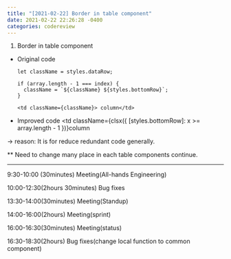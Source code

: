 ```yaml
---
title: "[2021-02-22] Border in table component"
date: 2021-02-22 22:26:28 -0400
categories: codereview
---
```



1. Border in table component

* Original code

      let className = styles.dataRow;

      if (array.length - 1 === index) { 
        className = `${className} ${styles.bottomRow}`;
      }

      <td className={className}> column</td>
 


* Improved code
      <td className={clsx({ [styles.bottomRow]: x >= array.length - 1 })}column</td>
  
  
-> reason: It is for reduce redundant code generally.


** Need to change many place in each table components continue.


-----------------------------------------------------------


9:30-10:00 (30minutes) Meeting(All-hands Engineering)

10:00-12:30(2hours 30minutes) Bug fixes

13:30-14:00(30minutes) Meeting(Standup)

14:00-16:00(2hours) Meeting(sprint)

16:00-16:30(30minutes) Meeting(status)

16:30-18:30(2hours) Bug fixes(change local function to common component)
